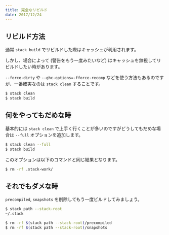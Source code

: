 ```yaml
---
title: 完全なリビルド
date: 2017/12/24
---
```


## リビルド方法

通常 `stack build` でリビルドした際はキャッシュが利用されます。

しかし、場合によって (警告をもう一度みたいなど) はキャッシュを無視してリビルドしたい時があります。

`--force-dirty` や `--ghc-options=-fforce-recomp` などを使う方法もあるのですが、一番確実なのは `stack clean` することです。

```sh
$ stack clean
$ stack build
```

## 何をやってもだめな時

基本的には `stack clean` で上手く行くことが多いのですがどうしてもだめな場合は `--full` オプションを追加します。

```sh
$ stack clean --full
$ stack build
```

このオプションは以下のコマンドと同じ結果となります。

```sh
$ rm -rf .stack-work/
```

## それでもダメな時

`precompiled`, `snapshots` を削除してもう一度ビルドしてみましょう。

```sh
$ stack path --stack-root
~/.stack

$ rm -rf $(stack path --stack-root)/precompiled
$ rm -rf $(stack path --stack-root)/snapshots
```